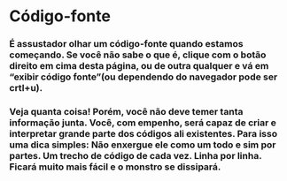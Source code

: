 # Código-fonte </h1>

### É assustador olhar um código-fonte quando estamos começando. Se você não sabe o que é, clique com o botão direito em cima desta página, ou de outra qualquer e vá em “exibir código fonte”(ou dependendo do navegador pode ser crtl+u).

### Veja quanta coisa! Porém, você não deve temer tanta informação junta. Você, com empenho, será capaz de criar e interpretar grande parte dos códigos ali existentes. Para isso uma dica simples: Não enxergue ele como um todo e sim por partes. Um trecho de código de cada vez. Linha por linha. Ficará muito mais fácil e o monstro se dissipará.



